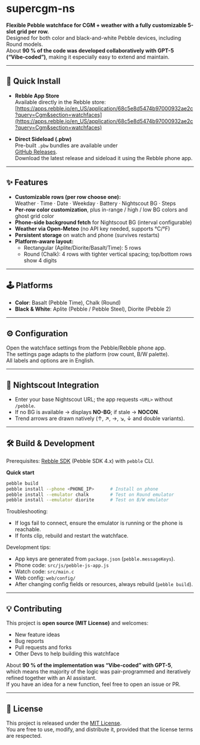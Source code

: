 # supercgm-ns

**Flexible Pebble watchface for CGM + weather with a fully customizable 5-slot grid per row.**  
Designed for both color and black-and-white Pebble devices, including Round models.  
About **90 % of the code was developed collaboratively with GPT-5 (“Vibe-coded”)**, making it especially easy to extend and maintain.

---

## 📲 Quick Install

- **Rebble App Store**  
  Available directly in the Rebble store:  
  [https://apps.rebble.io/en_US/application/68c5e8d5474b97000932ae2c?query=Cgm&section=watchfaces](https://apps.rebble.io/en_US/application/68c5e8d5474b97000932ae2c?query=Cgm&section=watchfaces)

- **Direct Sideload (.pbw)**  
  Pre-built `.pbw` bundles are available under  
  [GitHub Releases](../../releases).  
  Download the latest release and sideload it using the Rebble phone app.

---

## ✨ Features

- **Customizable rows (per row choose one):**  
  Weather · Time · Date · Weekday · Battery · Nightscout BG · Steps
- **Per-row color customization**, plus in-range / high / low BG colors and ghost grid color
- **Phone-side background fetch** for Nightscout BG (interval configurable)
- **Weather via Open-Meteo** (no API key needed, supports °C/°F)
- **Persistent storage** on watch and phone (survives restarts)
- **Platform-aware layout:**
  - Rectangular (Aplite/Diorite/Basalt/Time): 5 rows
  - Round (Chalk): 4 rows with tighter vertical spacing; top/bottom rows show 4 digits

---

## 🕹 Platforms

- **Color**: Basalt (Pebble Time), Chalk (Round)
- **Black & White**: Aplite (Pebble / Pebble Steel), Diorite (Pebble 2)

---

## ⚙️ Configuration

Open the watchface settings from the Pebble/Rebble phone app.  
The settings page adapts to the platform (row count, B/W palette).  
All labels and options are in English.

---

## 🌙 Nightscout Integration

- Enter your base Nightscout URL; the app requests `<URL>` without `/pebble`.
- If no BG is available → displays **NO-BG**; if stale → **NOCON**.
- Trend arrows are drawn natively (↑, ↗, →, ↘, ↓ and double variants).

---

## 🛠 Build & Development

Prerequisites: [Rebble SDK](https://developer.rebble.io/developer.pebble.com/sdk) (Pebble SDK 4.x) with `pebble` CLI.

**Quick start**
```bash
pebble build
pebble install --phone <PHONE_IP>      # Install on phone
pebble install --emulator chalk        # Test on Round emulator
pebble install --emulator diorite      # Test on B/W emulator
```

Troubleshooting:
- If logs fail to connect, ensure the emulator is running or the phone is reachable.
- If fonts clip, rebuild and restart the watchface.

Development tips:
- App keys are generated from `package.json` (`pebble.messageKeys`).
- Phone code: `src/js/pebble-js-app.js`
- Watch code: `src/main.c`
- Web config: `web/config/`
- After changing config fields or resources, always rebuild (`pebble build`).

---

## 💡 Contributing

This project is **open source (MIT License)** and welcomes:
- New feature ideas
- Bug reports
- Pull requests and forks
- Other Devs to help building this watchface

About **90 % of the implementation was “Vibe-coded” with GPT-5**,  
which means the majority of the logic was pair-programmed and iteratively refined together with an AI assistant.  
If you have an idea for a new function, feel free to open an issue or PR.

---


## 📜 License

This project is released under the [MIT License](LICENSE).  
You are free to use, modify, and distribute it, provided that the license terms are respected.
